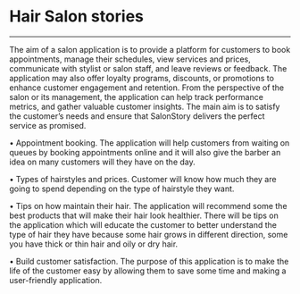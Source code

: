 # Hair Salon stories
---

The aim of a salon application is to provide a platform for customers to book appointments, manage their schedules, view services and prices, communicate with stylist or salon staff, and leave reviews or feedback. The application may also offer loyalty programs, discounts, or promotions to enhance customer engagement and retention. From the perspective of the salon or its management, the application can help track performance metrics, and gather valuable customer insights.
The main aim is to satisfy the customer’s needs and ensure that SalonStory delivers the perfect service as promised.


•	 Appointment booking.
The application will help customers from waiting on queues by booking appointments online and it will also give the barber an idea on many customers will they have on the day.

•	Types of hairstyles and prices.
Customer will know how much they are going to spend depending on the type of hairstyle they want.

•	Tips on how maintain their hair.
The application will recommend some the best products that will make their hair look healthier. There will be tips on the application which will educate the customer to better understand the type of hair they have because some hair grows in different direction, some you have thick or thin hair and oily or dry hair.

•	Build customer satisfaction.
The purpose of this application is to make the life of the customer easy by allowing them to save some time and making a user-friendly application. 
